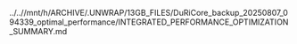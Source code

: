 ../..//mnt/h/ARCHIVE/.UNWRAP/13GB_FILES/DuRiCore_backup_20250807_094339_optimal_performance/INTEGRATED_PERFORMANCE_OPTIMIZATION_SUMMARY.md